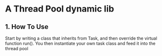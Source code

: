 # A Thread Pool dynamic lib 
## 1. How To Use

Start by writing a class that inherits from Task, and then override the virtual function run(). You then instantiate your own task class and feed it into the thread pool
